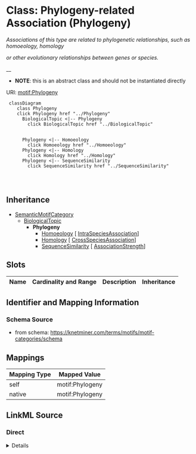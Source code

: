 

# Class: Phylogeny-related Association (Phylogeny) 


_Associations of this type are related to phylogenetic relationships, such as homoeology, homology_

_or other evolutionary relationships between genes or species._

__




* __NOTE__: this is an abstract class and should not be instantiated directly


URI: [motif:Phylogeny](https://knetminer.com/terms/motifs/motif-categories/Phylogeny)






```mermaid
 classDiagram
    class Phylogeny
    click Phylogeny href "../Phylogeny"
      BiologicalTopic <|-- Phylogeny
        click BiologicalTopic href "../BiologicalTopic"
      

      Phylogeny <|-- Homoeology
        click Homoeology href "../Homoeology"
      Phylogeny <|-- Homology
        click Homology href "../Homology"
      Phylogeny <|-- SequenceSimilarity
        click SequenceSimilarity href "../SequenceSimilarity"
      
      
      
```





## Inheritance
* [SemanticMotifCategory](SemanticMotifCategory.md)
    * [BiologicalTopic](BiologicalTopic.md)
        * **Phylogeny**
            * [Homoeology](Homoeology.md) [ [IntraSpeciesAssociation](IntraSpeciesAssociation.md)]
            * [Homology](Homology.md) [ [CrossSpeciesAssociation](CrossSpeciesAssociation.md)]
            * [SequenceSimilarity](SequenceSimilarity.md) [ [AssociationStrength](AssociationStrength.md)]



## Slots

| Name | Cardinality and Range | Description | Inheritance |
| ---  | --- | --- | --- |









## Identifier and Mapping Information







### Schema Source


* from schema: https://knetminer.com/terms/motifs/motif-categories/schema




## Mappings

| Mapping Type | Mapped Value |
| ---  | ---  |
| self | motif:Phylogeny |
| native | motif:Phylogeny |







## LinkML Source

<!-- TODO: investigate https://stackoverflow.com/questions/37606292/how-to-create-tabbed-code-blocks-in-mkdocs-or-sphinx -->

### Direct

<details>
```yaml
name: Phylogeny
description: 'Associations of this type are related to phylogenetic relationships,
  such as homoeology, homology

  or other evolutionary relationships between genes or species.

  '
title: Phylogeny-related Association
from_schema: https://knetminer.com/terms/motifs/motif-categories/schema
is_a: BiologicalTopic
abstract: true

```
</details>

### Induced

<details>
```yaml
name: Phylogeny
description: 'Associations of this type are related to phylogenetic relationships,
  such as homoeology, homology

  or other evolutionary relationships between genes or species.

  '
title: Phylogeny-related Association
from_schema: https://knetminer.com/terms/motifs/motif-categories/schema
is_a: BiologicalTopic
abstract: true

```
</details>